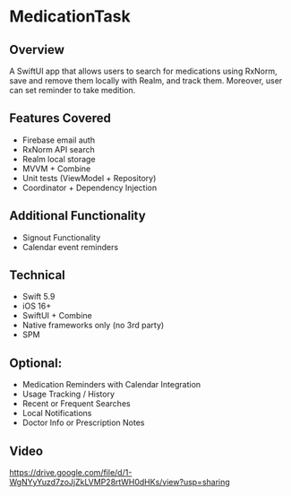 # MedicationTask

##  Overview
A SwiftUI app that allows users to search for medications using RxNorm, save and remove them locally with Realm, and track them.
Moreover, user can set reminder to take medition.

##  Features Covered
- Firebase email auth
- RxNorm API search
- Realm local storage
- MVVM + Combine
- Unit tests (ViewModel + Repository)
- Coordinator + Dependency Injection

##  Additional Functionality
- Signout Functionality 
- Calendar event reminders

##  Technical
- Swift 5.9
- iOS 16+
- SwiftUI + Combine
- Native frameworks only (no 3rd party)
- SPM

## Optional:
- Medication Reminders with Calendar Integration
- Usage Tracking / History
- Recent or Frequent Searches
- Local Notifications
- Doctor Info or Prescription Notes

## Video

https://drive.google.com/file/d/1-WgNYyYuzd7zoJjZkLVMP28rtWH0dHKs/view?usp=sharing
